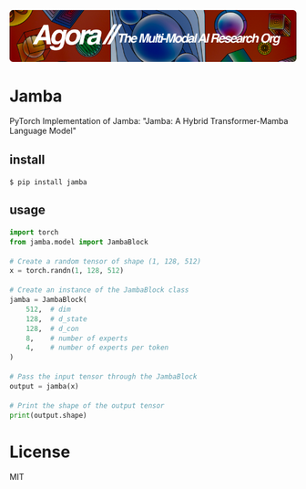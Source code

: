 [![Multi-Modality](agorabanner.png)](https://discord.gg/qUtxnK2NMf)

# Jamba
PyTorch Implementation of Jamba: "Jamba: A Hybrid Transformer-Mamba Language Model"


## install
`$ pip install jamba`

## usage

```python
import torch 
from jamba.model import JambaBlock

# Create a random tensor of shape (1, 128, 512)
x = torch.randn(1, 128, 512)

# Create an instance of the JambaBlock class
jamba = JambaBlock(
    512,  # dim
    128,  # d_state
    128,  # d_con
    8,    # number of experts
    4,    # number of experts per token
)

# Pass the input tensor through the JambaBlock
output = jamba(x)

# Print the shape of the output tensor
print(output.shape)
```

# License
MIT

